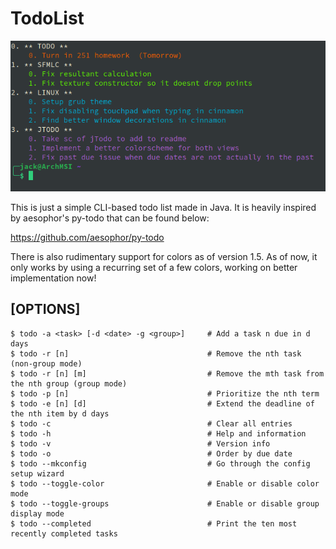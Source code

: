 # TodoList

![Screenshot](https://raw.githubusercontent.com/Jfeatherstone/jTodo/master/screenshot.png)

This is just a simple CLI-based todo list made in Java. It is heavily inspired by aesophor's py-todo that can be found below:

https://github.com/aesophor/py-todo

There is also rudimentary support for colors as of version 1.5.
As of now, it only works by using a recurring set of a few colors, working on better implementation now!

## [OPTIONS]

```
$ todo -a <task> [-d <date> -g <group>]		# Add a task n due in d days
$ todo -r [n]								# Remove the nth task (non-group mode)
$ todo -r [n] [m]							# Remove the mth task from the nth group (group mode)
$ todo -p [n]								# Prioritize the nth term
$ todo -e [n] [d]							# Extend the deadline of the nth item by d days
$ todo -c									# Clear all entries
$ todo -h									# Help and information
$ todo -v									# Version info
$ todo -o									# Order by due date
$ todo --mkconfig							# Go through the config setup wizard
$ todo --toggle-color						# Enable or disable color mode
$ todo --toggle-groups						# Enable or disable group display mode
$ todo --completed							# Print the ten most recently completed tasks
```
